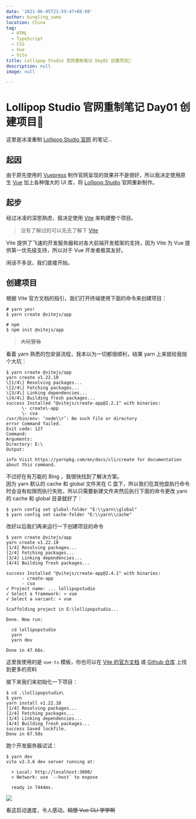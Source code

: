```yaml
---
date: '2021-06-05T21:59:47+08:00'
author: bingling_sama
location: China
tag:
  - HTML
  - TypeScript
  - CSS
  - Vue
  - Vite
title: Lollipop Studio 官网重制笔记 Day01 创建项目🎉
description: null
image: null

---
```


# Lollipop Studio 官网重制笔记 Day01 创建项目🎉
这里是冰凌重制 [Lollipop Studio 官网][ls] 的笔记...

## 起因
由于原先使用的 [Vuepress][vp] 制作官网呈现的效果并不是很好，所以我决定使用原生 [Vue][vue] 加上各种强大的 UI 库，将 [Lollipop Studio][ls] 官网重新制作。   

## 起步
经过冰凌的深思熟虑，我决定使用 [Vite][vite] 来构建整个项目。   
> 没有了解过的可以先去了解下 [Vite][vite]    

Vite 提供了飞速的开发服务器和对各大前端开发框架的支持，因为 Vite 为 Vue 提供第一优先级支持，所以对于 Vue 开发者极其友好。   

闲话不多说，我们直接开始。   

## 创建项目
根据 Vite 官方文档的指引，我们打开终端使用下面的命令来创建项目：   

```shell
# yarn yes!
$ yarn create @vitejs/app

# npm
$ npm init @vitejs/app
```

> ~~大坑警告~~

看着 yarn 熟悉的包安装流程，我本以为一切都很顺利，结果 yarn 上来就给我抛个大坑：

```shell
$ yarn create @vitejs/app
yarn create v1.22.10
\[1/4\] Resolving packages...
\[2/4\] Fetching packages...
\[3/4\] Linking dependencies...
\[4/4\] Building fresh packages...
success Installed "@vitejs/create-app@2.2.1" with binaries:
      \- create\-app
      \- cva
/usr/bin/env: ‘node\\r’: No such file or directory
error Command failed.
Exit code: 127
Command: 
Arguments: 
Directory: E:\
Output:

info Visit https://yarnpkg.com/en/docs/cli/create for documentation about this command.
```

不过好在有万能的 Bing ，我很快找到了解决方案。   
因为 yarn 默认的 cache 和 global 文件夹在 C 盘下，所以我们在其他盘执行命令时会没有权限而执行失败，所以只需要新建文件夹然后执行下面的命令更改 yarn 的 cache 和 global 目录就好了：

```shell
$ yarn config set global-folder "E:\\yarn\\global"
$ yarn config set cache-folder "E:\\yarn\\cache"
```

改好以后我们再来运行一下创建项目的命令

```shell
$ yarn create @vitejs/app
yarn create v1.22.10
[1/4] Resolving packages...
[2/4] Fetching packages...
[3/4] Linking dependencies...
[4/4] Building fresh packages...

success Installed "@vitejs/create-app@2.4.1" with binaries:
      - create-app
      - cva
√ Project name: ... lollipopstudio
√ Select a framework: » vue
√ Select a variant: » vue

Scaffolding project in E:\lollipopstudio...

Done. Now run:

  cd lollipopstudio
  yarn
  yarn dev

Done in 47.66s.
```

这里我使用的是 `vue-ts` 模板，你也可以在 [Vite 的官方文档][vite] 或 [Github 仓库][vitegit] 上找到更多的资料

接下来我们来初始化一下项目：   

```shell
$ cd .\lollipopstudio\
$ yarn
yarn install v1.22.10
[1/4] Resolving packages...
[2/4] Fetching packages...
[3/4] Linking dependencies...
[4/4] Building fresh packages...
success Saved lockfile.
Done in 67.58s
```

跑个开发服务器试试：

```shell
$ yarn dev
vite v2.3.6 dev server running at:

  > Local: http://localhost:3000/
  > Network: use `--host` to expose

  ready in 7444ms.
```

![](https://cdn.jsdelivr.net/gh/bingling-sama/Resources@latest/img/20210606202100.png)

看这启动速度，令人感动。~~隔壁 Vue CLI 学学啊~~

[vp]: https://vuepress.vuejs.org/
[vue]: https://vue3js.cn/docs/zh/
[vite]: https://cn.vitejs.dev/
[vitegit]: https://github.com/vitejs/docs-cn
[ls]: https://www.lollipopstudio.cn/